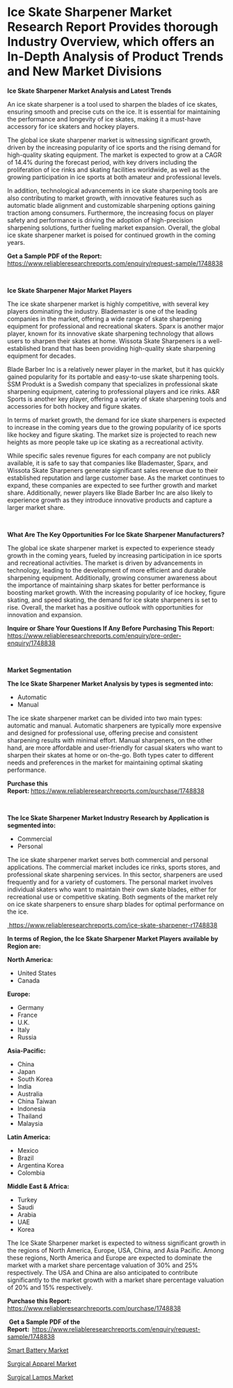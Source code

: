 <p><h1>Ice Skate Sharpener Market Research Report Provides thorough Industry Overview, which offers an In-Depth Analysis of Product Trends and New Market Divisions</h1></p><p><strong>Ice Skate Sharpener Market Analysis and Latest Trends</strong></p>
<p><p>An ice skate sharpener is a tool used to sharpen the blades of ice skates, ensuring smooth and precise cuts on the ice. It is essential for maintaining the performance and longevity of ice skates, making it a must-have accessory for ice skaters and hockey players.</p><p>The global ice skate sharpener market is witnessing significant growth, driven by the increasing popularity of ice sports and the rising demand for high-quality skating equipment. The market is expected to grow at a CAGR of 14.4% during the forecast period, with key drivers including the proliferation of ice rinks and skating facilities worldwide, as well as the growing participation in ice sports at both amateur and professional levels.</p><p>In addition, technological advancements in ice skate sharpening tools are also contributing to market growth, with innovative features such as automatic blade alignment and customizable sharpening options gaining traction among consumers. Furthermore, the increasing focus on player safety and performance is driving the adoption of high-precision sharpening solutions, further fueling market expansion. Overall, the global ice skate sharpener market is poised for continued growth in the coming years.</p></p>
<p><strong>Get a Sample PDF of the Report:&nbsp;</strong> <a href="https://www.reliableresearchreports.com/enquiry/request-sample/1748838">https://www.reliableresearchreports.com/enquiry/request-sample/1748838</a></p>
<p>&nbsp;</p>
<p><strong>Ice Skate Sharpener Major Market Players</strong></p>
<p><p>The ice skate sharpener market is highly competitive, with several key players dominating the industry. Blademaster is one of the leading companies in the market, offering a wide range of skate sharpening equipment for professional and recreational skaters. Sparx is another major player, known for its innovative skate sharpening technology that allows users to sharpen their skates at home. Wissota Skate Sharpeners is a well-established brand that has been providing high-quality skate sharpening equipment for decades.</p><p>Blade Barber Inc is a relatively newer player in the market, but it has quickly gained popularity for its portable and easy-to-use skate sharpening tools. SSM Produkt is a Swedish company that specializes in professional skate sharpening equipment, catering to professional players and ice rinks. A&R Sports is another key player, offering a variety of skate sharpening tools and accessories for both hockey and figure skates.</p><p>In terms of market growth, the demand for ice skate sharpeners is expected to increase in the coming years due to the growing popularity of ice sports like hockey and figure skating. The market size is projected to reach new heights as more people take up ice skating as a recreational activity.</p><p>While specific sales revenue figures for each company are not publicly available, it is safe to say that companies like Blademaster, Sparx, and Wissota Skate Sharpeners generate significant sales revenue due to their established reputation and large customer base. As the market continues to expand, these companies are expected to see further growth and market share. Additionally, newer players like Blade Barber Inc are also likely to experience growth as they introduce innovative products and capture a larger market share.</p></p>
<p>&nbsp;</p>
<p><strong>What Are The Key Opportunities For Ice Skate Sharpener Manufacturers?</strong></p>
<p><p>The global ice skate sharpener market is expected to experience steady growth in the coming years, fueled by increasing participation in ice sports and recreational activities. The market is driven by advancements in technology, leading to the development of more efficient and durable sharpening equipment. Additionally, growing consumer awareness about the importance of maintaining sharp skates for better performance is boosting market growth. With the increasing popularity of ice hockey, figure skating, and speed skating, the demand for ice skate sharpeners is set to rise. Overall, the market has a positive outlook with opportunities for innovation and expansion.</p></p>
<p><strong>Inquire or Share Your Questions If Any Before Purchasing This Report:</strong> <a href="https://www.reliableresearchreports.com/enquiry/pre-order-enquiry/1748838">https://www.reliableresearchreports.com/enquiry/pre-order-enquiry/1748838</a></p>
<p>&nbsp;</p>
<p><strong>Market Segmentation</strong></p>
<p><strong>The Ice Skate Sharpener Market Analysis by types is segmented into:</strong></p>
<p><ul><li>Automatic</li><li>Manual</li></ul></p>
<p><p>The ice skate sharpener market can be divided into two main types: automatic and manual. Automatic sharpeners are typically more expensive and designed for professional use, offering precise and consistent sharpening results with minimal effort. Manual sharpeners, on the other hand, are more affordable and user-friendly for casual skaters who want to sharpen their skates at home or on-the-go. Both types cater to different needs and preferences in the market for maintaining optimal skating performance.</p></p>
<p><strong>Purchase this Report:&nbsp;</strong><a href="https://www.reliableresearchreports.com/purchase/1748838">https://www.reliableresearchreports.com/purchase/1748838</a></p>
<p>&nbsp;</p>
<p><strong>The Ice Skate Sharpener Market Industry Research by Application is segmented into:</strong></p>
<p><ul><li>Commercial</li><li>Personal</li></ul></p>
<p><p>The ice skate sharpener market serves both commercial and personal applications. The commercial market includes ice rinks, sports stores, and professional skate sharpening services. In this sector, sharpeners are used frequently and for a variety of customers. The personal market involves individual skaters who want to maintain their own skate blades, either for recreational use or competitive skating. Both segments of the market rely on ice skate sharpeners to ensure sharp blades for optimal performance on the ice.</p></p>
<p><a href="https://www.reliableresearchreports.com/ice-skate-sharpener-r1748838">&nbsp;https://www.reliableresearchreports.com/ice-skate-sharpener-r1748838</a></p>
<p><strong>In terms of Region, the Ice Skate Sharpener Market Players available by Region are:</strong></p>
<p>
    <p> <strong> North America: </strong>
        <ul>
            <li>United States</li>
            <li>Canada</li>
        </ul>
        </p> 
    <p> <strong> Europe: </strong>
        <ul>
            <li>Germany</li>
            <li>France</li>
            <li>U.K.</li>
            <li>Italy</li>
            <li>Russia</li>
        </ul>
        </p> 
    <p> <strong> Asia-Pacific: </strong>
        <ul>
            <li>China</li>
            <li>Japan</li>
            <li>South Korea</li>
            <li>India</li>
            <li>Australia</li>
            <li>China Taiwan</li>
            <li>Indonesia</li>
            <li>Thailand</li>
            <li>Malaysia</li>
        </ul>
        </p> 
    <p> <strong> Latin America: </strong>
        <ul>
            <li>Mexico</li>
            <li>Brazil</li>
            <li>Argentina Korea</li>
            <li>Colombia</li>
        </ul>
        </p> 
    <p> <strong> Middle East & Africa: </strong>
        <ul>
            <li>Turkey</li>
            <li>Saudi</li>
            <li>Arabia</li>
            <li>UAE</li>
            <li>Korea</li>
        </ul>
    </p>
    </p>
<p><p>The Ice Skate Sharpener market is expected to witness significant growth in the regions of North America, Europe, USA, China, and Asia Pacific. Among these regions, North America and Europe are expected to dominate the market with a market share percentage valuation of 30% and 25% respectively. The USA and China are also anticipated to contribute significantly to the market growth with a market share percentage valuation of 20% and 15% respectively.</p></p>
<p><strong>Purchase this Report: </strong><a href="https://www.reliableresearchreports.com/purchase/1748838">https://www.reliableresearchreports.com/purchase/1748838</a></p>
<p>&nbsp;<strong>Get a Sample PDF of the Report:&nbsp;&nbsp;</strong><a href="https://www.reliableresearchreports.com/enquiry/request-sample/1748838">https://www.reliableresearchreports.com/enquiry/request-sample/1748838</a></p>
<p><strong></strong></p>
<p><p><a href="https://www.linkedin.com/pulse/smart-battery-market-insight-trends-growth-forecasted-from-l2i7f">Smart Battery Market</a></p><p><a href="https://www.linkedin.com/pulse/surgical-apparel-market-exploring-share-trends-future-growth-uwwdc">Surgical Apparel Market</a></p><p><a href="https://www.linkedin.com/pulse/surgical-lamps-market-size-trends-complete-industry-overview-nmauc">Surgical Lamps Market</a></p></p>